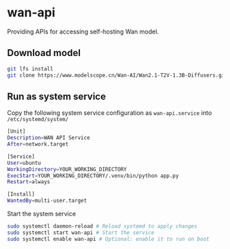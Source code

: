 # wan-api

Providing APIs for accessing self-hosting Wan model.

## Download model

```bash
git lfs install
git clone https://www.modelscope.cn/Wan-AI/Wan2.1-T2V-1.3B-Diffusers.git pretrained_models/Wan2.1-T2V-1.3B-Diffusers
```

## Run as system service

Copy the following system service configuration as `wan-api.service` into `/etc/systemd/system/`

```bash
[Unit]
Description=WAN API Service
After=network.target

[Service]
User=ubuntu
WorkingDirectory=YOUR_WORKING_DIRECTORY
ExecStart=YOUR_WORKING_DIRECTORY/.venv/bin/python app.py
Restart=always

[Install]
WantedBy=multi-user.target
```

Start the system service

```bash
sudo systemctl daemon-reload # Reload systemd to apply changes
sudo systemctl start wan-api # Start the service
sudo systemctl enable wan-api # Optional: enable it to run on boot
```